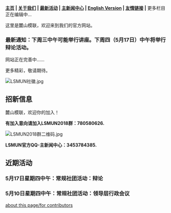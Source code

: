 **[主页](https://www.lsmun.club/) |
   [关于我们](https://www.lsmun.club/about) |
   [最新活动](https://www.lsmun.club/latest-activities) |
   [主新闻中心](https://www.lsmun.club/news) |
   [English Version](https://www.lsmun.club/en)  |
   [友情链接](https://www.lsmun.club/friendly-sites) |**
   更多栏目正在编辑中…

这里是麓山模联，欢迎来到我们的官方网站。

### 最新通知：下周三中午可能举行讲座。下周四（5月17日）中午将举行辩论活动。

网站正在完善中……

更多精彩，敬请期待。

![LSMUN社徽.jpg](https://www.lsmun.club/about/LSMUN社徽.jpg)

## 招新信息

麓山模联，欢迎你的加入！

**有加入意向请加入LSMUN2018群：780580626.**

![LSMUN2018群二维码.jpg](https://www.lsmun.club/about/LSMUN2018QR.jpg)

**LSMUN官方QQ-主新闻中心：3453784385.**

## 近期活动

### 5月17日星期四中午：常规社团活动：辩论

### 5月10日星期四中午：常规社团活动：领导层行政会议


[about this page/for contributors](https://www.lsmun.club/README.md)

